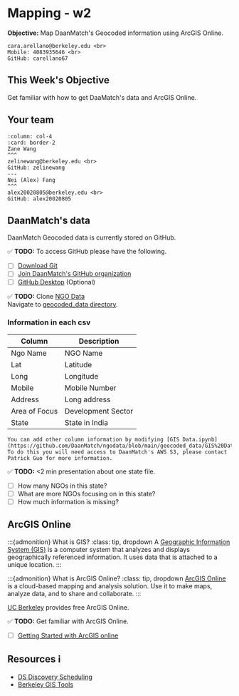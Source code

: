 # Mapping - w2

**Objective:** Map DaanMatch's Geocoded information using ArcGIS Online.

```{admonition} Cara Arellano Contact Info
cara.arellano@berkeley.edu <br>
Mobile: 4083935646 <br>
GitHub: carellano67
```

## This Week's Objective

Get familiar with how to get DaaMatch's data and ArcGIS Online.

## Your team

````{panels}
:column: col-4
:card: border-2
Zane Wang
^^^
zelinewang@berkeley.edu <br>
GitHub: zelinewang
---
Nei (Alex) Fang
^^^
alex20020805@berkeley.edu <br>
GitHub: alex20020805
````

## DaanMatch's data

DaanMatch Geocoded data is currently stored on GitHub.

✅ **TODO:** To access GitHub please have the following.

- [ ] [Download Git](https://git-scm.com/downloads)
- [ ] [Join DaanMatch's GitHub organization](https://github.com/DaanMatch)
- [ ] [GitHub Desktop](https://desktop.github.com/) (Optional)

✅ **TODO:** Clone [NGO Data](https://github.com/DaanMatch/ngodata) <br>
Navigate to [geocoded_data directory](https://github.com/DaanMatch/ngodata/blob/main/geocoded_data/GIS%20Data.ipynb).

### Information in each csv

| Column        | Description        |
| ------------- | ------------------ |
| Ngo Name      | NGO Name           |
| Lat           | Latitude           |
| Long          | Longitude          |
| Mobile        | Mobile Number      |
| Address       | Long address       |
| Area of Focus | Development Sector |
| State         | State in India     |

```{note}
You can add other column information by modifying [GIS Data.ipynb](https://github.com/DaanMatch/ngodata/blob/main/geocoded_data/GIS%20Data.ipynb)
To do this you will need access to DaanMatch's AWS S3, please contact Patrick Guo for more information.
```

✅ **TODO:** <2 min presentation about one state file.

- [ ] How many NGOs in this state?
- [ ] What are more NGOs focusing on in this state?
- [ ] How much information is missing?

## ArcGIS Online

:::{admonition} What is GIS?
:class: tip, dropdown
A [Geographic Information System (GIS)](https://www.usgs.gov/faqs/what-geographic-information-system-gis) is a computer system that analyzes and displays geographically referenced information. It uses data that is attached to a unique location.
:::

:::{admonition} What is ArcGIS Online?
:class: tip, dropdown
[ArcGIS Online](https://doc.arcgis.com/en/arcgis-online/get-started/what-is-agol.htm) is a cloud-based mapping and analysis solution. Use it to make maps, analyze data, and to share and collaborate.
:::

[UC Berkeley](https://guides.lib.berkeley.edu/gis/tools) provides free ArcGIS Online.

✅ **TODO:** Get familiar with ArcGIS Online.
- [ ] [Getting Started with ArcGIS online](https://learn.arcgis.com/en/projects/get-started-with-arcgis-online/)

## Resources ℹ️

- [DS Discovery Scheduling](https://docs.google.com/spreadsheets/d/1uwpQJ0VeinKC-fPI7-ZN-RinID5Y0VamjWiwza7-otY/edit#gid=1395204760)
- [Berkeley GIS Tools](https://guides.lib.berkeley.edu/gis/tools)
